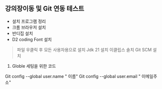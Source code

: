 ## 강의장이동 및  Git 연동 테스트
- 설치 프로그램 정리
- 크롬 브라우저 설치
- 반디집 설치
- D2 coding Font 설치
> 파일 우클릭 후 모든 사용자용으로 설치
 Jdk 21 설치
이클립스 솔치
Git SCM 설치
1. Globle 세팅을 위한 코드

Git config  --global user.name  " 이름"
Git config  --global user.email  " 이메일주소"

<!-- clone을 통한 워크스페이스 지정
eclipse에서 import